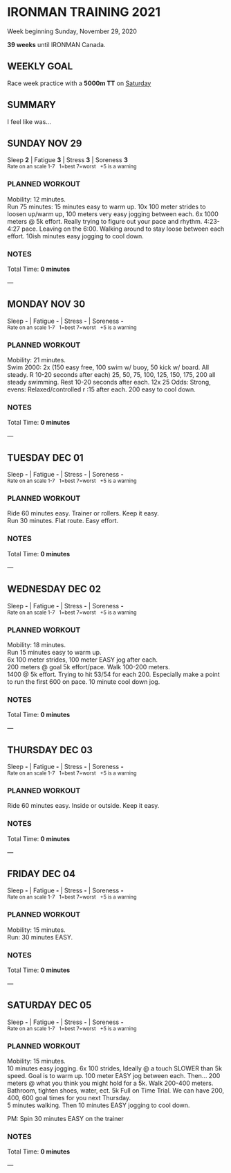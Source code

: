 # IRONMAN TRAINING 2021
Week beginning Sunday, November 29, 2020

**39 weeks** until IRONMAN Canada.

## WEEKLY GOAL
Race week practice with a **5000m TT** on [Saturday](javascript:flick('sat');) 

## SUMMARY
I feel like was... <!--OVERTRAINING|ON THE EDGE|STAYING CONSISTENT|LAGGING A BIT-->


<!---->
## SUNDAY NOV 29
Sleep **2** | Fatigue **3** | Stress **3** | Soreness **3**  
<sup>Rate on an scale 1-7 &nbsp; 1=best 7=worst &nbsp; +5 is a warning</sup>

### PLANNED WORKOUT
Mobility: 12 minutes.   
Run 75 minutes: 15 minutes easy to warm up. 10x 100 meter strides to loosen up/warm up, 100 meters very easy jogging between each. 6x 1000 meters @ 5k effort. Really trying to figure out your pace and rhythm. 4:23-4:27 pace. Leaving on the 6:00. Walking around to stay loose between each effort. 10ish minutes easy jogging to cool down.

### NOTES
Total Time: **0 minutes**

&mdash; 


<!---->
## MONDAY NOV 30
Sleep **-** | Fatigue **-** | Stress **-** | Soreness **-**  
<sup>Rate on an scale 1-7 &nbsp; 1=best 7=worst &nbsp; +5 is a warning</sup>

### PLANNED WORKOUT
Mobility: 21 minutes.   
Swim 2000: 2x (150 easy free, 100 swim w/ buoy, 50 kick w/ board. All steady. R 10-20 seconds after each) 25, 50, 75, 100, 125, 150, 175, 200 all steady swimming. Rest 10-20 seconds after each. 12x 25 Odds: Strong, evens: Relaxed/controlled r :15 after each. 200 easy to cool down.

### NOTES
Total Time: **0 minutes**

&mdash; 


<!---->
## TUESDAY DEC 01
Sleep **-** | Fatigue **-** | Stress **-** | Soreness **-**  
<sup>Rate on an scale 1-7 &nbsp; 1=best 7=worst &nbsp; +5 is a warning</sup>

### PLANNED WORKOUT
Ride 60 minutes easy. Trainer or rollers. Keep it easy.   
Run 30 minutes. Flat route. Easy effort.

### NOTES
Total Time: **0 minutes**

&mdash; 


<!---->
## WEDNESDAY DEC 02
Sleep **-** | Fatigue **-** | Stress **-** | Soreness **-**  
<sup>Rate on an scale 1-7 &nbsp; 1=best 7=worst &nbsp; +5 is a warning</sup>

### PLANNED WORKOUT
Mobility: 18 minutes.   
Run 15 minutes easy to warm up.   
6x 100 meter strides, 100 meter EASY jog after each.  
200 meters @ goal 5k effort/pace. Walk 100-200 meters.   
1400 @ 5k effort. Trying to hit 53/54 for each 200. Especially make a point to run the first 600 on pace. 
10 minute cool down jog.

### NOTES
Total Time: **0 minutes**

&mdash; 


<!---->
## THURSDAY DEC 03
Sleep **-** | Fatigue **-** | Stress **-** | Soreness **-**  
<sup>Rate on an scale 1-7 &nbsp; 1=best 7=worst &nbsp; +5 is a warning</sup>

### PLANNED WORKOUT
Ride 60 minutes easy. Inside or outside. Keep it easy.

### NOTES
Total Time: **0 minutes**

&mdash; 


<!---->
## FRIDAY DEC 04
Sleep **-** | Fatigue **-** | Stress **-** | Soreness **-**  
<sup>Rate on an scale 1-7 &nbsp; 1=best 7=worst &nbsp; +5 is a warning</sup>

### PLANNED WORKOUT
Mobility: 15 minutes.  
Run: 30 minutes EASY.

### NOTES
Total Time: **0 minutes**

&mdash; 


<!---->
## SATURDAY DEC 05
Sleep **-** | Fatigue **-** | Stress **-** | Soreness **-**  
<sup>Rate on an scale 1-7 &nbsp; 1=best 7=worst &nbsp; +5 is a warning</sup>

### PLANNED WORKOUT
Mobility: 15 minutes.   
10 minutes easy jogging. 6x 100 strides, Ideally @ a touch SLOWER than 5k speed. Goal is to warm up. 100 meter EASY jog between each. 
Then... 200 meters @ what you think you might hold for a 5k. Walk 200-400 meters. Bathroom, tighten shoes, water, ect. 
5k Full on Time Trial. We can have 200, 400, 600 goal times for you next Thursday.  
5 minutes walking. Then 10 minutes EASY jogging to cool down. 

PM: Spin 30 minutes EASY on the trainer


### NOTES
Total Time: **0 minutes**

&mdash; 


<!---->